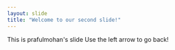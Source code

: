 ```yaml
---
layout: slide
title: "Welcome to our second slide!"
---
```

This is prafulmohan's slide
Use the left arrow to go back!
